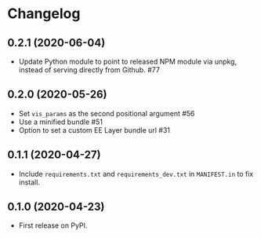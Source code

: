 # Changelog

## 0.2.1 (2020-06-04)

- Update Python module to point to released NPM module via unpkg, instead of serving directly from Github. #77

## 0.2.0 (2020-05-26)

- Set `vis_params` as the second positional argument #56
- Use a minified bundle #51
- Option to set a custom EE Layer bundle url #31

## 0.1.1 (2020-04-27)

- Include `requirements.txt` and `requirements_dev.txt` in `MANIFEST.in` to fix install.

## 0.1.0 (2020-04-23)

- First release on PyPI.
